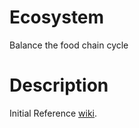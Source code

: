 # Ecosystem
Balance the food chain cycle

# Description 

Initial Reference [wiki](https://en.wikipedia.org/wiki/Ecosystem).  
